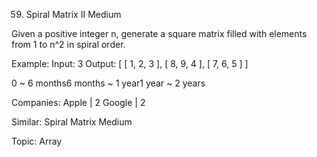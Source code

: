 59. Spiral Matrix II
Medium

Given a positive integer n, generate a square matrix filled with elements from 1 to n^2 in spiral order.

Example:
Input: 3
Output:
[
 [ 1, 2, 3 ],
 [ 8, 9, 4 ],
 [ 7, 6, 5 ]
]

0 ~ 6 months6 months ~ 1 year1 year ~ 2 years

Companies: Apple | 2 Google | 2

Similar:
Spiral Matrix Medium

Topic: Array
